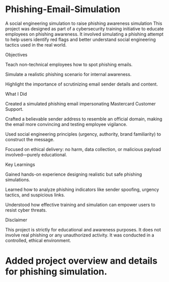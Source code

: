 # Phishing-Email-Simulation
A social engineering simulation to raise phishing awareness simulation
This project was designed as part of a cybersecurity training initiative to educate employees on phishing awareness. It involved simulating a phishing attempt to help users identify red flags and better understand social engineering tactics used in the real world.

Objectives

Teach non-technical employees how to spot phishing emails.

Simulate a realistic phishing scenario for internal awareness.

Highlight the importance of scrutinizing email sender details and content.

What I Did

Created a simulated phishing email impersonating Mastercard Customer Support.

Crafted a believable sender address to resemble an official domain, making the email more convincing and testing employee vigilance.

Used social engineering principles (urgency, authority, brand familiarity) to construct the message.

Focused on ethical delivery: no harm, data collection, or malicious payload involved—purely educational.

Key Learnings

Gained hands-on experience designing realistic but safe phishing simulations.

Learned how to analyze phishing indicators like sender spoofing, urgency tactics, and suspicious links.

Understood how effective training and simulation can empower users to resist cyber threats.

Disclaimer

This project is strictly for educational and awareness purposes. It does not involve real phishing or any unauthorized activity. It was conducted in a controlled, ethical environment.


# Added project overview and details for phishing simulation.
